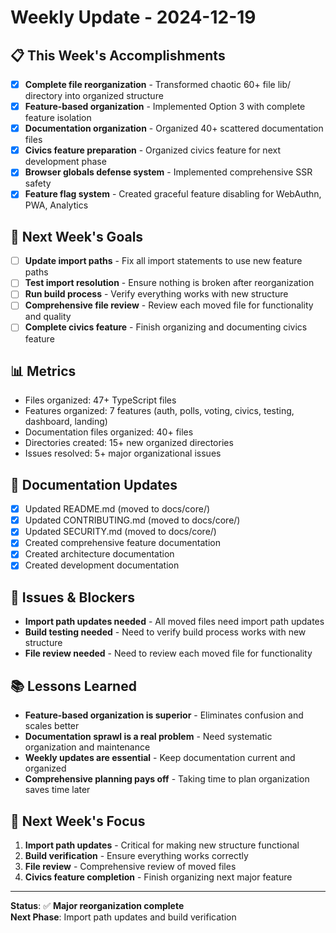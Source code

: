 # Weekly Update - 2024-12-19

## 📋 This Week's Accomplishments
- [x] **Complete file reorganization** - Transformed chaotic 60+ file lib/ directory into organized structure
- [x] **Feature-based organization** - Implemented Option 3 with complete feature isolation
- [x] **Documentation organization** - Organized 40+ scattered documentation files
- [x] **Civics feature preparation** - Organized civics feature for next development phase
- [x] **Browser globals defense system** - Implemented comprehensive SSR safety
- [x] **Feature flag system** - Created graceful feature disabling for WebAuthn, PWA, Analytics

## 🎯 Next Week's Goals
- [ ] **Update import paths** - Fix all import statements to use new feature paths
- [ ] **Test import resolution** - Ensure nothing is broken after reorganization
- [ ] **Run build process** - Verify everything works with new structure
- [ ] **Comprehensive file review** - Review each moved file for functionality and quality
- [ ] **Complete civics feature** - Finish organizing and documenting civics feature

## 📊 Metrics
- Files organized: 47+ TypeScript files
- Features organized: 7 features (auth, polls, voting, civics, testing, dashboard, landing)
- Documentation files organized: 40+ files
- Directories created: 15+ new organized directories
- Issues resolved: 5+ major organizational issues

## 📝 Documentation Updates
- [x] Updated README.md (moved to docs/core/)
- [x] Updated CONTRIBUTING.md (moved to docs/core/)
- [x] Updated SECURITY.md (moved to docs/core/)
- [x] Created comprehensive feature documentation
- [x] Created architecture documentation
- [x] Created development documentation

## 🚨 Issues & Blockers
- **Import path updates needed** - All moved files need import path updates
- **Build testing needed** - Need to verify build process works with new structure
- **File review needed** - Need to review each moved file for functionality

## 📚 Lessons Learned
- **Feature-based organization is superior** - Eliminates confusion and scales better
- **Documentation sprawl is a real problem** - Need systematic organization and maintenance
- **Weekly updates are essential** - Keep documentation current and organized
- **Comprehensive planning pays off** - Taking time to plan organization saves time later

## 🔄 Next Week's Focus
1. **Import path updates** - Critical for making new structure functional
2. **Build verification** - Ensure everything works correctly
3. **File review** - Comprehensive review of moved files
4. **Civics feature completion** - Finish organizing next major feature

---

**Status**: ✅ **Major reorganization complete**  
**Next Phase**: Import path updates and build verification
